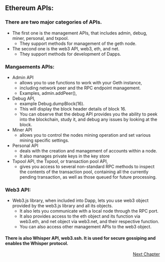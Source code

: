 ## Ethereum APIs:

### There are two major categories of APIs. 
- The first one is the management APIs, that includes admin, debug, miner, personal, and txpool.
	- They support methods for management of the geth node.
- The second one is the web3 API, web3, eth, and net. 
	- They support methods for development of Dapps.

### Mangaements APIs:
-  Admin API 
	- allows you to use functions to work with your Geth instance, 
	- including network peer and the RPC endpoint management. 
	- Examples, admin.addPeer(), 
- Debug API, 
	- example Debug.dumpBlock(16). 
	- This will display the block header details of block 16. 
	- You can observe that the debug API provides you the ability to peek into the blockchain, study it, and debug any issues by looking at the block.
- Miner API
	- allows you to control the nodes mining operation and set various mining specific settings.
- Personal API 
	- deals with the creation and management of accounts within a node. 
	- It also manages private keys in the key store
- Txpool API, the Txpool, or transaction pool API, 
	- gives you access to several non-standard RPC methods to inspect the contents of the transaction pool, containing all the currently pending transaction, as well as those queued for future processing. 

### Web3 API:
- Web3.js library, when included into Dapp, lets you use web3 object provided by the web3.js library and all its objects. 
	- It also lets you communicate with a local node through the RPC port.
	- It also provides access to the eth object and its function via web3.eth, and net object via web3.net, and their respective function.
	- You can also access other management APIs to the web3 object.

#### There is also Whisper API, web3.ssh. It is used for secure gossiping and enables the Whisper protocol.

<p align="right">
   <a href="../3.2%20Truffle%20Development/3.2.1%20Truffle%20IDE.md">Next Chapter</a>
</p>
